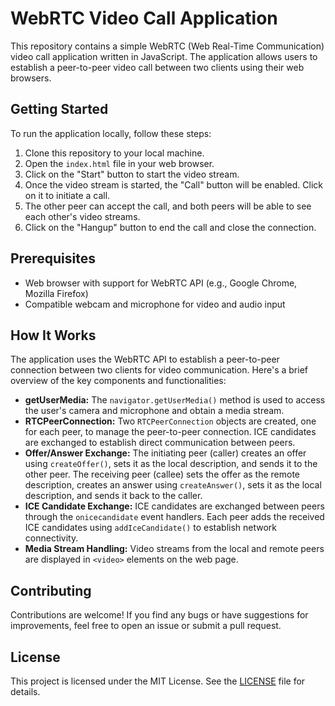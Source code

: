 # WebRTC Video Call Application

This repository contains a simple WebRTC (Web Real-Time Communication) video call application written in JavaScript. The application allows users to establish a peer-to-peer video call between two clients using their web browsers.

## Getting Started

To run the application locally, follow these steps:

1. Clone this repository to your local machine.
2. Open the `index.html` file in your web browser.
3. Click on the "Start" button to start the video stream.
4. Once the video stream is started, the "Call" button will be enabled. Click on it to initiate a call.
5. The other peer can accept the call, and both peers will be able to see each other's video streams.
6. Click on the "Hangup" button to end the call and close the connection.

## Prerequisites

- Web browser with support for WebRTC API (e.g., Google Chrome, Mozilla Firefox)
- Compatible webcam and microphone for video and audio input

## How It Works

The application uses the WebRTC API to establish a peer-to-peer connection between two clients for video communication. Here's a brief overview of the key components and functionalities:

- **getUserMedia:** The `navigator.getUserMedia()` method is used to access the user's camera and microphone and obtain a media stream.
- **RTCPeerConnection:** Two `RTCPeerConnection` objects are created, one for each peer, to manage the peer-to-peer connection. ICE candidates are exchanged to establish direct communication between peers.
- **Offer/Answer Exchange:** The initiating peer (caller) creates an offer using `createOffer()`, sets it as the local description, and sends it to the other peer. The receiving peer (callee) sets the offer as the remote description, creates an answer using `createAnswer()`, sets it as the local description, and sends it back to the caller.
- **ICE Candidate Exchange:** ICE candidates are exchanged between peers through the `onicecandidate` event handlers. Each peer adds the received ICE candidates using `addIceCandidate()` to establish network connectivity.
- **Media Stream Handling:** Video streams from the local and remote peers are displayed in `<video>` elements on the web page.

## Contributing

Contributions are welcome! If you find any bugs or have suggestions for improvements, feel free to open an issue or submit a pull request.

## License

This project is licensed under the MIT License. See the [LICENSE](LICENSE) file for details.
